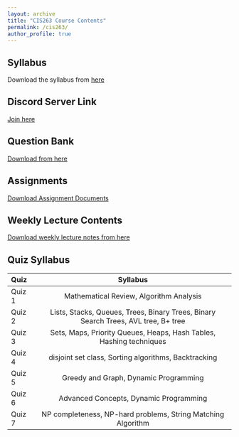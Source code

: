 ```yaml
---
layout: archive
title: "CIS263 Course Contents"
permalink: /cis263/
author_profile: true
---
```


## Syllabus

Download the syllabus from [here](https://drive.google.com/file/d/1wlFeoHLND8H7ev3e9nPZrGoPsF4EMsfY/view?usp=sharing) 


## Discord Server Link

[Join here](https://discord.gg/cm68SAQsjE)

## Question Bank

[Download from here](https://docs.google.com/document/d/14XvMZ0pi7kqs5fwq2hbaJ4rvB1Ffh73yDmnB6bH5_xU/edit?usp=sharing)


## Assignments

[Download Assignment Documents](https://drive.google.com/drive/folders/1dF7HuUKsbFxefJj4Tj4ds1FS7Fmelggl?usp=sharing)


## Weekly Lecture Contents

[Download weekly lecture notes from here](https://drive.google.com/drive/folders/1bdiSmyTEKK2Ir7DdeWaV04EQoKBmECD6?usp=sharing)



## Quiz Syllabus

| Quiz      | Syllabus | 
| :---        |:----:   | 
| Quiz 1      | Mathematical Review, Algorithm Analysis      | 
| Quiz 2   | Lists, Stacks, Queues, Trees, Binary Trees, Binary Search Trees, AVL tree, B+ tree|
| Quiz 3   | Sets, Maps, Priority Queues, Heaps, Hash Tables, Hashing techniques|
| Quiz 4   | disjoint set class, Sorting algorithms, Backtracking|
| Quiz 5  | Greedy and Graph, Dynamic Programming | 
| Quiz 6  | Advanced Concepts, Dynamic Programming| 
| Quiz 7  | NP completeness, NP-hard problems, String Matching Algorithm|



